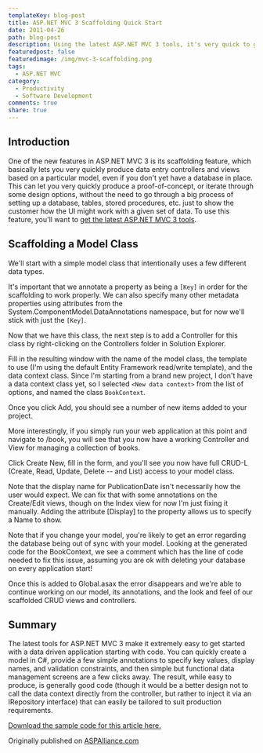 ```yaml
---
templateKey: blog-post
title: ASP.NET MVC 3 Scaffolding Quick Start
date: 2011-04-26
path: blog-post
description: Using the latest ASP.NET MVC 3 tools, it's very quick to go from simple C# classes to working data management screens with a generated backing database. This article walks through the basics of getting started with this approach.
featuredpost: false
featuredimage: /img/mvc-3-scaffolding.png
tags:
  - ASP.NET MVC
category:
  - Productivity
  - Software Development
comments: true
share: true
---
```


## Introduction

One of the new features in ASP.NET MVC 3 is its scaffolding feature, which basically lets you very quickly produce data entry controllers and views based on a particular model, even if you don't yet have a database in place.  This can let you very quickly produce a proof-of-concept, or iterate through some design options, without the need to go through a big process of setting up a database, tables, stored procedures, etc. just to show the customer how the UI might work with a given set of data.  To use this feature, you'll want to [get the latest ASP.NET MVC 3 tools](http://www.microsoft.com/downloads/en/details.aspx?FamilyID=82cbd599-d29a-43e3-b78b-0f863d22811a).

## Scaffolding a Model Class

We'll start with a simple model class that intentionally uses a few different data types.

It's important that we annotate a property as being a `[Key]` in order for the scaffolding to work properly.  We can also specify many other metadata properties using attributes from the System.ComponentModel.DataAnnotations namespace, but for now we'll stick with just the `[Key]`.

Now that we have this class, the next step is to add a Controller for this class by right-clicking on the Controllers folder in Solution Explorer.

Fill in the resulting window with the name of the model class, the template to use (I'm using the default Entity Framework read/write template), and the data context class.  Since I'm starting from a brand new project, I don't have a data context class yet, so I selected `<New data context>` from the list of options, and named the class `BookContext`.

Once you click Add, you should see a number of new items added to your project.

More interestingly, if you simply run your web application at this point and navigate to /book, you will see that you now have a working Controller and View for managing a collection of books.

Click Create New, fill in the form, and you'll see you now have full CRUD-L (Create, Read, Update, Delete -- and List) access to your model class.

Note that the display name for PublicationDate isn't necessarily how the user would expect.  We can fix that with some annotations on the Create/Edit views, though on the Index view for now I'm just fixing it manually.  Adding the attribute [Display] to the property allows us to specify a Name to show.

Note that if you change your model, you're likely to get an error regarding the database being out of sync with your model.  Looking at the generated code for the BookContext, we see a comment which has the line of code needed to fix this issue, assuming you are ok with deleting your database on every application start!

Once this is added to Global.asax the error disappears and we're able to continue working on our model, its annotations, and the look and feel of our scaffolded CRUD views and controllers.

## Summary

The latest tools for ASP.NET MVC 3 make it extremely easy to get started with a data driven application starting with code.  You can quickly create a model in C#, provide a few simple annotations to specify key values, display names, and validation constraints, and then simple but functional data management screens are a few clicks away.  The result, while easy to produce, is generally good code (though it would be a better design not to call the data context directly from the controller, but rather to inject it via an IRepository interface) that can easily be tailored to suit production requirements.

[Download the sample code for this article here.](http://aspalliancefiles.s3.amazonaws.com/MVC3ScaffoldingQuickStart.zip)

Originally published on [ASPAlliance.com](http://aspalliance.com/2055_ASPNET_MVC_3_Scaffolding_Quick_Start)
